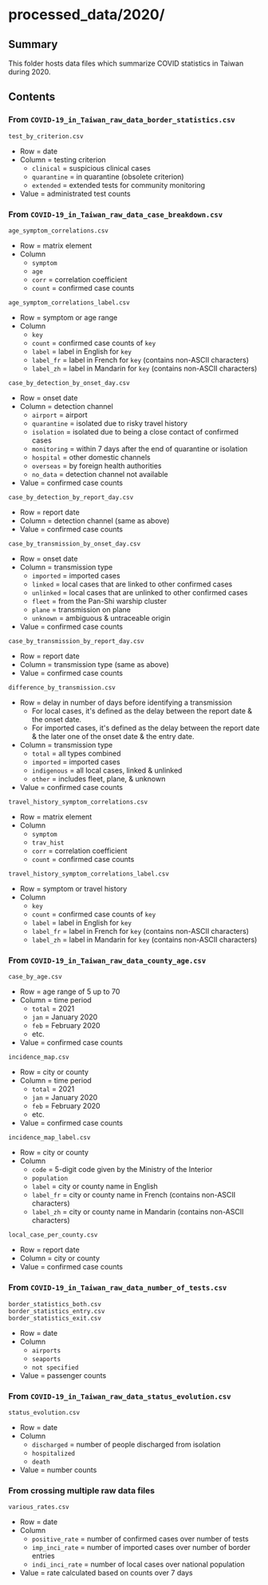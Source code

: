 processed_data/2020/
====================


Summary
-------

This folder hosts data files which summarize COVID statistics in Taiwan during 2020.


Contents
--------

### From `COVID-19_in_Taiwan_raw_data_border_statistics.csv`

`test_by_criterion.csv`
- Row = date
- Column = testing criterion
  - `clinical` = suspicious clinical cases
  - `quarantine` = in quarantine (obsolete criterion)
  - `extended` = extended tests for community monitoring
- Value = administrated test counts

### From `COVID-19_in_Taiwan_raw_data_case_breakdown.csv`

`age_symptom_correlations.csv`
- Row = matrix element
- Column
  - `symptom`
  - `age`
  - `corr` = correlation coefficient
  - `count` = confirmed case counts

`age_symptom_correlations_label.csv`
- Row = symptom or age range
- Column
  - `key`
  - `count` = confirmed case counts of `key`
  - `label` = label in English for `key`
  - `label_fr` = label in French for `key` (contains non-ASCII characters)
  - `label_zh` = label in Mandarin for `key` (contains non-ASCII characters)

`case_by_detection_by_onset_day.csv`
- Row = onset date
- Column = detection channel
  - `airport` = airport
  - `quarantine` = isolated due to risky travel history
  - `isolation` = isolated due to being a close contact of confirmed cases
  - `monitoring` = within 7 days after the end of quarantine or isolation
  - `hospital` = other domestic channels
  - `overseas` = by foreign health authorities
  - `no_data` = detection channel not available
- Value = confirmed case counts

`case_by_detection_by_report_day.csv`
- Row = report date
- Column = detection channel (same as above)
- Value = confirmed case counts

`case_by_transmission_by_onset_day.csv`
- Row = onset date
- Column = transmission type
  - `imported` = imported cases 
  - `linked` = local cases that are linked to other confirmed cases
  - `unlinked` = local cases that are unlinked to other confirmed cases
  - `fleet` = from the Pan-Shi warship cluster
  - `plane` = transmission on plane
  - `unknown` = ambiguous & untraceable origin
- Value = confirmed case counts

`case_by_transmission_by_report_day.csv`
- Row = report date
- Column = transmission type (same as above)
- Value = confirmed case counts

`difference_by_transmission.csv`
- Row = delay in number of days before identifying a transmission
  - For local cases, it's defined as the delay between the report date & the onset date.
  - For imported cases, it's defined as the delay between the report date & the later one of the onset date & the entry date.
- Column = transmission type
  - `total` = all types combined
  - `imported` = imported cases
  - `indigenous` = all local cases, linked & unlinked
  - `other` = includes fleet, plane, & unknown
- Value = confirmed case counts

`travel_history_symptom_correlations.csv`
- Row = matrix element
- Column
  - `symptom`
  - `trav_hist`
  - `corr` = correlation coefficient
  - `count` = confirmed case counts

`travel_history_symptom_correlations_label.csv`
- Row = symptom or travel history
- Column
  - `key`
  - `count` = confirmed case counts of `key`
  - `label` = label in English for `key`
  - `label_fr` = label in French for `key` (contains non-ASCII characters)
  - `label_zh` = label in Mandarin for `key` (contains non-ASCII characters)

### From `COVID-19_in_Taiwan_raw_data_county_age.csv`

`case_by_age.csv`
- Row = age range of 5 up to 70
- Column = time period
  - `total` = 2021
  - `jan` = January 2020
  - `feb` = February 2020
  - etc.
- Value = confirmed case counts

`incidence_map.csv`
- Row = city or county
- Column = time period
  - `total` = 2021
  - `jan` = January 2020
  - `feb` = February 2020
  - etc.
- Value = confirmed case counts

`incidence_map_label.csv`
- Row = city or county
- Column
  - `code` = 5-digit code given by the Ministry of the Interior
  - `population`
  - `label` = city or county name in English
  - `label_fr` = city or county name in French (contains non-ASCII characters)
  - `label_zh` = city or county name in Mandarin (contains non-ASCII characters)

`local_case_per_county.csv`
- Row = report date
- Column = city or county
- Value = confirmed case counts

### From `COVID-19_in_Taiwan_raw_data_number_of_tests.csv`

`border_statistics_both.csv`  
`border_statistics_entry.csv`  
`border_statistics_exit.csv`
- Row = date
- Column
  - `airports`
  - `seaports`
  - `not specified`
- Value = passenger counts

### From `COVID-19_in_Taiwan_raw_data_status_evolution.csv`

`status_evolution.csv`
- Row = date
- Column
  - `discharged` = number of people discharged from isolation
  - `hospitalized`
  - `death`
- Value = number counts

### From crossing multiple raw data files

`various_rates.csv`
- Row = date
- Column
  - `positive_rate` = number of confirmed cases over number of tests
  - `imp_inci_rate` = number of imported cases over number of border entries
  - `indi_inci_rate` = number of local cases over national population
- Value = rate calculated based on counts over 7 days
